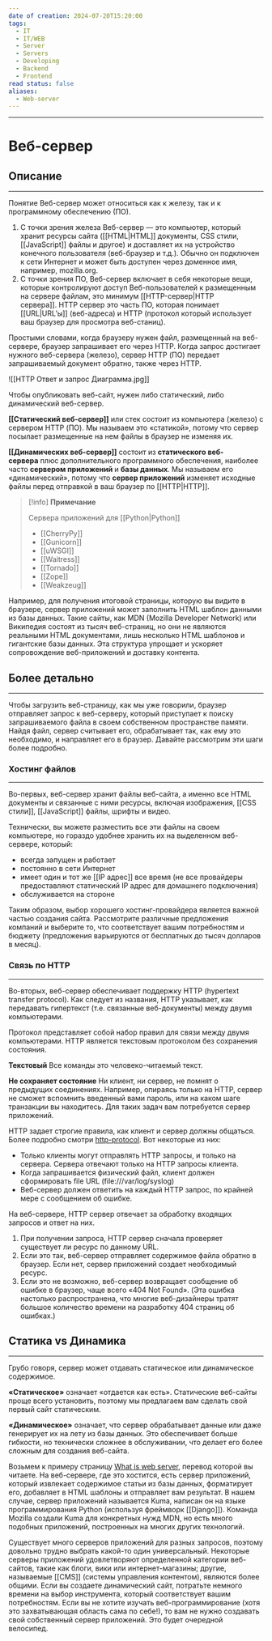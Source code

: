 ```yaml
---
date of creation: 2024-07-20T15:20:00
tags:
  - IT
  - IT/WEB
  - Server
  - Servers
  - Developing
  - Backend
  - Frontend
read status: false
aliases:
  - Web-server
---
```

---
# Веб-сервер


## Описание
---

Понятие Веб-сервер может относиться как к железу, так и к программному обеспечению (ПО).

1. С точки зрения железа Веб-сервер — это компьютер, который хранит ресурсы сайта ([[HTML|HTML]] документы, CSS стили, [[JavaScript]] файлы и другое) и доставляет их на устройство конечного пользователя (веб-браузер и т.д.). Обычно он подключен к сети Интернет и может быть доступен через доменное имя, например, mozilla.org.
2. С точки зрения ПО, Веб-сервер включает в себя некоторые вещи, которые контролируют доступ Веб-пользователей к размещенным на сервере файлам, это минимум [[HTTP-сервер|HTTP сервера]]. HTTP сервер это часть ПО, которая понимает [[URL|URL’ы]] (веб-адреса) и HTTP (протокол который использует ваш браузер для просмотра веб-станиц).

Простыми словами, когда браузеру нужен файл, размещенный на веб-сервере, браузер запрашивает его через HTTP. Когда запрос достигает нужного веб-сервера (железо), сервер HTTP (ПО) передает запрашиваемый документ обратно, также через HTTP.

![[HTTP Ответ и запрос Диаграмма.jpg]]

Чтобы опубликовать веб-сайт, нужен либо статический, либо динамический веб-сервер.

**[[Статический веб-сервер]]** или стек состоит из компьютера (железо) с сервером HTTP (ПО). Мы называем это «статикой», потому что сервер посылает размещенные на нем файлы в браузер не изменяя их.

**[[Динамических веб-сервер]]** состоит из **статического веб-сервера** плюс дополнительного программного обеспечения, наиболее часто **сервером приложений** и **базы данных**. Мы называем его «динамический», потому что **сервер приложений** изменяет исходные файлы перед отправкой в ваш браузер по [[HTTP|HTTP]].

>[!info] **Примечание**
>
>Сервера приложений для [[Python|Python]]
>
>- [[CherryPy]]
>- [[Gunicorn]]
>- [[uWSGI]]
>- [[Waitress]]
>- [[Tornado]]
>- [[Zope]]
>- [[Weakzeug]]

Например, для получения итоговой страницы, которую вы видите в браузере, сервер приложений может заполнить HTML шаблон данными из базы данных. Такие сайты, как MDN (Mozilla Developer Network) или Википедия состоят из тысяч веб-страниц, но они не являются реальными HTML документами, лишь несколько HTML шаблонов и гигантские базы данных. Эта структура упрощает и ускоряет сопровождение веб-приложений и доставку контента.


## Более детально
---

Чтобы загрузить веб-страницу, как мы уже говорили, браузер отправляет запрос к веб-серверу, который приступает к поиску запрашиваемого файла в своем собственном пространстве памяти. Найдя файл, сервер считывает его, обрабатывает так, как ему это необходимо, и направляет его в браузер. Давайте рассмотрим эти шаги более подробно.


### Хостинг файлов
---

Во-первых, веб-сервер хранит файлы веб-сайта, а именно все HTML документы и связанные с ними ресурсы, включая изображения, [[CSS стили]], [[JavaScript]] файлы, шрифты и видео.

Технически, вы можете разместить все эти файлы на своем компьютере, но гораздо удобнее хранить их на выделенном веб-сервере, который:

- всегда запущен и работает
- постоянно в сети Интернет
- имеет один и тот же [[IP адрес]] все время (не все провайдеры предоставляют статический IP адрес для домашнего подключения)
- обслуживается на стороне

Таким образом, выбор хорошего хостинг-провайдера является важной частью создания сайта. Рассмотрите различные предложения компаний и выберите то, что соответствует вашим потребностям и бюджету (предложения варьируются от бесплатных до тысяч долларов в месяц).


### Связь по HTTP
---

Во-вторых, веб-сервер обеспечивает поддержку HTTP (hypertext transfer protocol). Как следует из названия, HTTP указывает, как передавать гипертекст (т.е. связанные веб-документы) между двумя компьютерами.

Протокол представляет собой набор правил для связи между двумя компьютерами. HTTP является текстовым протоколом без сохранения состояния.

**Текстовый**
	Все команды это человеко-читаемый текст.

**Не сохраняет состояние**
	Ни клиент, ни сервер, не помнят о предыдущих соединениях. Например, опираясь только на HTTP, сервер не сможет вспомнить введенный вами пароль, или на каком шаге транзакции вы находитесь. Для таких задач вам потребуется сервер приложений.


HTTP задает строгие правила, как клиент и сервер должны общаться. Более подробно смотри [http-protocol](https://lectureskpd.readthedocs.io/kpd/3.http.html#http-protocol "(in Каналы передачи данных)"). Вот некоторые из них:

- Только клиенты могут отправлять HTTP запросы, и только на сервера. Сервера отвечают только на HTTP запросы клиента.
- Когда запрашивается физический файл, клиент должен сформировать file URL (file:///var/log/syslog)
- Веб-сервер должен ответить на каждый HTTP запрос, по крайней мере с сообщением об ошибке.

На веб-сервере, HTTP сервер отвечает за обработку входящих запросов и ответ на них.

1. При получении запроса, HTTP сервер сначала проверяет существует ли ресурс по данному URL.
2. Если это так, веб-сервер отправляет содержимое файла обратно в браузер. Если нет, сервер приложений создает необходимый ресурс.
3. Если это не возможно, веб-сервер возвращает сообщение об ошибке в браузер, чаще всего «404 Not Found». (Эта ошибка настолько распространена, что многие веб-дизайнеры тратят большое количество времени на разработку 404 страниц об ошибках.)


## Статика vs Динамика
---

Грубо говоря, сервер может отдавать статическое или динамическое содержимое.

**«Статическое»** означает «отдается как есть». Статические веб-сайты проще всего установить, поэтому мы предлагаем вам сделать свой первый сайт статическим.

**«Динамическое»** означает, что сервер обрабатывает данные или даже генерирует их на лету из базы данных. Это обеспечивает больше гибкости, но технически сложнее в обслуживании, что делает его более сложным для создания веб-сайта.

Возьмем к примеру страницу [What is web server](https://developer.mozilla.org/en-US/Learn/What_is_a_web_server), перевод которой вы читаете. На веб-сервере, где это хостится, есть сервер приложений, который извлекает содержимое статьи из базы данных, форматирует его, добавляет в HTML шаблоны и отправляет вам результат. В нашем случае, сервер приложений называется Kuma, написан он на языке программирования Python (используя фреймворк [[Django]]). Команда Mozilla создали Kuma для конкретных нужд MDN, но есть много подобных приложений, построенных на многих других технологий.

Существует много серверов приложений для разных запросов, поэтому довольно трудно выбрать какой-то один универсальный. Некоторые серверы приложений удовлетворяют определенной категории веб-сайтов, такие как блоги, вики или интернет-магазины; другие, называемые [[CMS]] (системы управления контентом), являются более общими. Если вы создаете динамический сайт, потратьте немного времени на выбор инструмента, который соответствует вашим потребностям. Если вы не хотите изучать веб-программирование (хотя это захватывающая область сама по себе!), то вам не нужно создавать свой собственный сервер приложений. Это будет очередной велосипед.